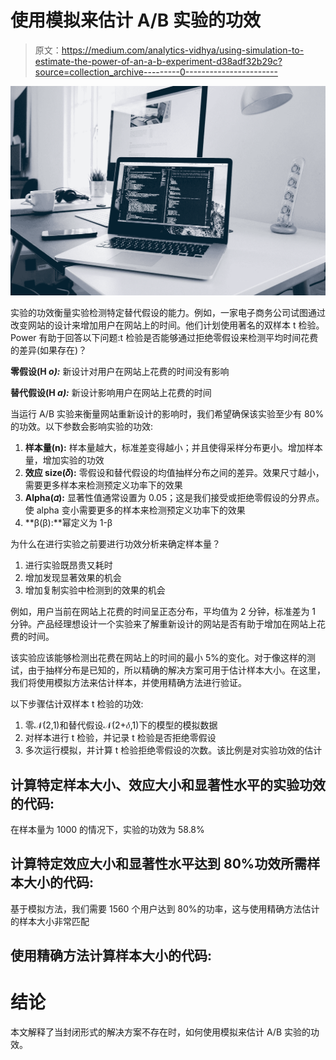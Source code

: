 # 使用模拟来估计 A/B 实验的功效

> 原文：<https://medium.com/analytics-vidhya/using-simulation-to-estimate-the-power-of-an-a-b-experiment-d38adf32b29c?source=collection_archive---------0----------------------->

![](img/8f418fc1985dc07f2513ab61c9effa67.png)

实验的功效衡量实验检测特定替代假设的能力。例如，一家电子商务公司试图通过改变网站的设计来增加用户在网站上的时间。他们计划使用著名的双样本 t 检验。Power 有助于回答以下问题:t 检验是否能够通过拒绝零假设来检测平均时间花费的差异(如果存在)？

**零假设(H *o):*** 新设计对用户在网站上花费的时间没有影响

**替代假设(H *a):*** 新设计影响用户在网站上花费的时间

当运行 A/B 实验来衡量网站重新设计的影响时，我们希望确保该实验至少有 80%的功效。以下参数会影响实验的功效:

1.  **样本量(n):** 样本量越大，标准差变得越小；并且使得采样分布更小。增加样本量，增加实验的功效
2.  **效应 size(𝛿):** 零假设和替代假设的均值抽样分布之间的差异。效果尺寸越小，需要更多样本来检测预定义功率下的效果
3.  **Alpha(𝛼):** 显著性值通常设置为 0.05；这是我们接受或拒绝零假设的分界点。使 alpha 变小需要更多的样本来检测预定义功率下的效果
4.  **β(β):**幂定义为 1-β

为什么在进行实验之前要进行功效分析来确定样本量？

1.  进行实验既昂贵又耗时
2.  增加发现显著效果的机会
3.  增加复制实验中检测到的效果的机会

例如，用户当前在网站上花费的时间呈正态分布，平均值为 2 分钟，标准差为 1 分钟。产品经理想设计一个实验来了解重新设计的网站是否有助于增加在网站上花费的时间。

该实验应该能够检测出花费在网站上的时间的最小 5%的变化。对于像这样的测试，由于抽样分布是已知的，所以精确的解决方案可用于估计样本大小。在这里，我们将使用模拟方法来估计样本，并使用精确方法进行验证。

以下步骤估计双样本 t 检验的功效:

1.  零𝒩(2,1)和替代假设𝒩(2+𝛿,1)下的模型的模拟数据
2.  对样本进行 t 检验，并记录 t 检验是否拒绝零假设
3.  多次运行模拟，并计算 t 检验拒绝零假设的次数。该比例是对实验功效的估计

## 计算特定样本大小、效应大小和显著性水平的实验功效的代码:

在样本量为 1000 的情况下，实验的功效为 58.8%

## 计算特定效应大小和显著性水平达到 80%功效所需样本大小的代码:

基于模拟方法，我们需要 1560 个用户达到 80%的功率，这与使用精确方法估计的样本大小非常匹配

## 使用精确方法计算样本大小的代码:

# 结论

本文解释了当封闭形式的解决方案不存在时，如何使用模拟来估计 A/B 实验的功效。